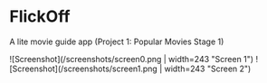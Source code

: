 # FlickOff
A lite movie guide app (Project 1: Popular Movies Stage 1)


![Screenshot](/screenshots/screen0.png | width=243 "Screen 1")
![Screenshot](/screenshots/screen1.png | width=243 "Screen 2")
